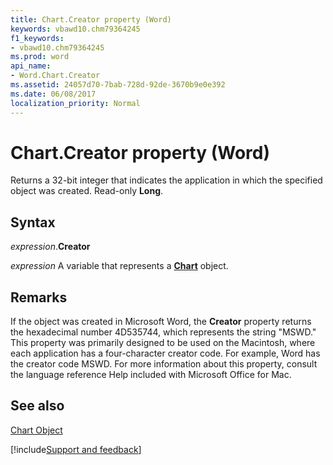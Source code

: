 ```yaml
---
title: Chart.Creator property (Word)
keywords: vbawd10.chm79364245
f1_keywords:
- vbawd10.chm79364245
ms.prod: word
api_name:
- Word.Chart.Creator
ms.assetid: 24057d70-7bab-728d-92de-3670b9e0e392
ms.date: 06/08/2017
localization_priority: Normal
---
```



# Chart.Creator property (Word)

Returns a 32-bit integer that indicates the application in which the specified object was created. Read-only  **Long**.


## Syntax

_expression_.**Creator**

_expression_ A variable that represents a **[Chart](Word.Chart.md)** object.


## Remarks

If the object was created in Microsoft Word, the  **Creator** property returns the hexadecimal number 4D535744, which represents the string "MSWD." This property was primarily designed to be used on the Macintosh, where each application has a four-character creator code. For example, Word has the creator code MSWD. For more information about this property, consult the language reference Help included with Microsoft Office for Mac.


## See also


[Chart Object](Word.Chart.md)

[!include[Support and feedback](~/includes/feedback-boilerplate.md)]